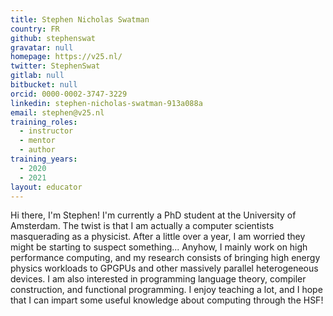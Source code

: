 ```yaml
---
title: Stephen Nicholas Swatman
country: FR
github: stephenswat
gravatar: null
homepage: https://v25.nl/
twitter: StephenSwat
gitlab: null
bitbucket: null
orcid: 0000-0002-3747-3229
linkedin: stephen-nicholas-swatman-913a088a
email: stephen@v25.nl
training_roles:
  - instructor
  - mentor
  - author
training_years:
  - 2020
  - 2021
layout: educator
---
```


Hi there, I'm Stephen! I'm currently a PhD student at the University of
Amsterdam. The twist is that I am actually a computer scientists masquerading as
a physicist. After a little over a year, I am worried they might be starting to
suspect something... Anyhow, I mainly work on high performance computing, and my
research consists of bringing high energy physics workloads to GPGPUs and other
massively parallel heterogeneous devices. I am also interested in programming
language theory, compiler construction, and functional programming. I enjoy
teaching a lot, and I hope that I can impart some useful knowledge about
computing through the HSF!
